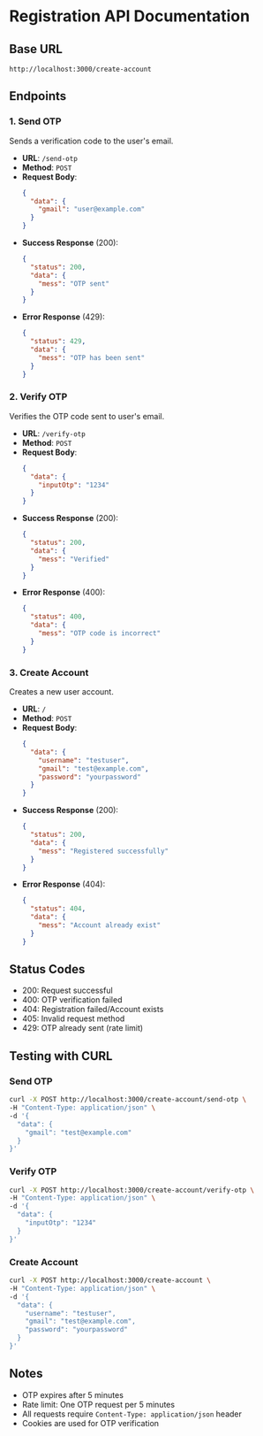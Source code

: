 # Registration API Documentation

## Base URL
```
http://localhost:3000/create-account
```

## Endpoints

### 1. Send OTP
Sends a verification code to the user's email.

- **URL**: `/send-otp`
- **Method**: `POST`
- **Request Body**:
  ```json
  {
    "data": {
      "gmail": "user@example.com"
    }
  }
  ```
- **Success Response** (200):
  ```json
  {
    "status": 200,
    "data": {
      "mess": "OTP sent"
    }
  }
  ```
- **Error Response** (429):
  ```json
  {
    "status": 429,
    "data": {
      "mess": "OTP has been sent"
    }
  }
  ```

### 2. Verify OTP
Verifies the OTP code sent to user's email.

- **URL**: `/verify-otp`
- **Method**: `POST`
- **Request Body**:
  ```json
  {
    "data": {
      "inputOtp": "1234"
    }
  }
  ```
- **Success Response** (200):
  ```json
  {
    "status": 200,
    "data": {
      "mess": "Verified"
    }
  }
  ```
- **Error Response** (400):
  ```json
  {
    "status": 400,
    "data": {
      "mess": "OTP code is incorrect"
    }
  }
  ```

### 3. Create Account
Creates a new user account.

- **URL**: `/`
- **Method**: `POST`
- **Request Body**:
  ```json
  {
    "data": {
      "username": "testuser",
      "gmail": "test@example.com",
      "password": "yourpassword"
    }
  }
  ```
- **Success Response** (200):
  ```json
  {
    "status": 200,
    "data": {
      "mess": "Registered successfully"
    }
  }
  ```
- **Error Response** (404):
  ```json
  {
    "status": 404,
    "data": {
      "mess": "Account already exist"
    }
  }
  ```

## Status Codes
- 200: Request successful
- 400: OTP verification failed
- 404: Registration failed/Account exists
- 405: Invalid request method
- 429: OTP already sent (rate limit)

## Testing with CURL

### Send OTP
```bash
curl -X POST http://localhost:3000/create-account/send-otp \
-H "Content-Type: application/json" \
-d '{
  "data": {
    "gmail": "test@example.com"
  }
}'
```

### Verify OTP
```bash
curl -X POST http://localhost:3000/create-account/verify-otp \
-H "Content-Type: application/json" \
-d '{
  "data": {
    "inputOtp": "1234"
  }
}'
```

### Create Account
```bash
curl -X POST http://localhost:3000/create-account \
-H "Content-Type: application/json" \
-d '{
  "data": {
    "username": "testuser",
    "gmail": "test@example.com",
    "password": "yourpassword"
  }
}'
```

## Notes
- OTP expires after 5 minutes
- Rate limit: One OTP request per 5 minutes
- All requests require `Content-Type: application/json` header
- Cookies are used for OTP verification

